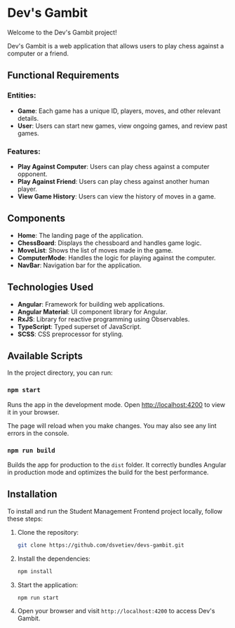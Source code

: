 # Dev's Gambit

Welcome to the Dev's Gambit project!

Dev's Gambit is a web application that allows users to play chess against a computer or a friend.

## Functional Requirements

### Entities:
- **Game**: Each game has a unique ID, players, moves, and other relevant details.
- **User**: Users can start new games, view ongoing games, and review past games.

### Features:
- **Play Against Computer**: Users can play chess against a computer opponent.
- **Play Against Friend**: Users can play chess against another human player.
- **View Game History**: Users can view the history of moves in a game.

## Components

- **Home**: The landing page of the application.
- **ChessBoard**: Displays the chessboard and handles game logic.
- **MoveList**: Shows the list of moves made in the game.
- **ComputerMode**: Handles the logic for playing against the computer.
- **NavBar**: Navigation bar for the application.

## Technologies Used

- **Angular**: Framework for building web applications.
- **Angular Material**: UI component library for Angular.
- **RxJS**: Library for reactive programming using Observables.
- **TypeScript**: Typed superset of JavaScript.
- **SCSS**: CSS preprocessor for styling.

## Available Scripts

In the project directory, you can run:

### `npm start`
Runs the app in the development mode.
Open [http://localhost:4200](http://localhost:4200) to view it in your browser.

The page will reload when you make changes.
You may also see any lint errors in the console.

### `npm run build`
Builds the app for production to the `dist` folder.
It correctly bundles Angular in production mode and optimizes the build for the best performance.

## Installation
To install and run the Student Management Frontend project locally, follow these steps:

1. Clone the repository:
    ```sh
    git clone https://github.com/dsvetiev/devs-gambit.git
    ```

2. Install the dependencies:
    ```sh
    npm install
    ```

3. Start the application:
    ```sh
    npm run start
    ```

5. Open your browser and visit `http://localhost:4200` to access Dev's Gambit.